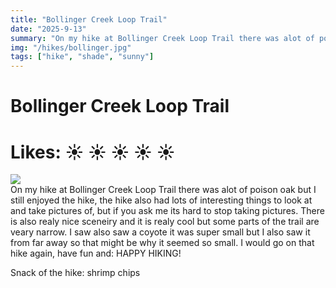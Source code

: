 ```yaml
---
title: "Bollinger Creek Loop Trail"
date: "2025-9-13"
summary: "On my hike at Bollinger Creek Loop Trail there was alot of poison oak but I still enjoyed the hike..."
img: "/hikes/bollinger.jpg"
tags: ["hike", "shade", "sunny"]
---
```


# Bollinger Creek Loop Trail

# Likes: :sunny: :sunny: :sunny: :sunny: :sunny:

<img src="/hikes/bollinger.jpg" className="m-auto w-max-[640px] my-[16px]"/>

<div className="text-justify mb-[24px]">
On my hike at Bollinger Creek Loop Trail there was alot of poison oak but I still enjoyed the hike, the hike also had lots of interesting things to look at and take pictures of, but if you ask me its hard to stop taking pictures. There is also realy nice sceneiry and it is realy cool but some parts of the trail are veary narrow. I saw also saw a coyote it was super small but I also saw it from far away so that might be why it seemed so small. I would go on that hike again, have fun and: HAPPY HIKING! 

Snack of the hike: shrimp chips
</div>
